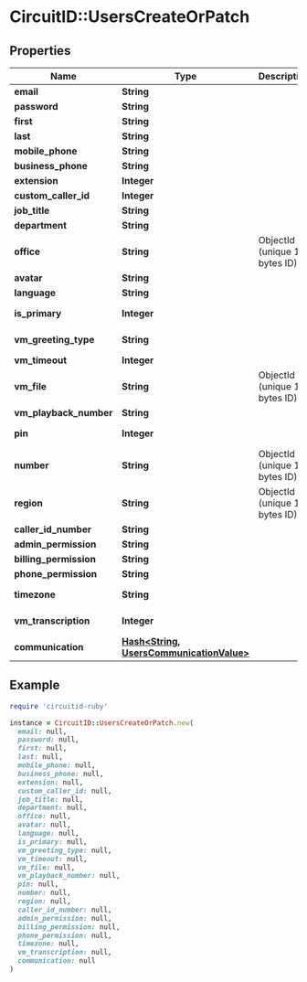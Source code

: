 # CircuitID::UsersCreateOrPatch

## Properties

| Name | Type | Description | Notes |
| ---- | ---- | ----------- | ----- |
| **email** | **String** |  |  |
| **password** | **String** |  |  |
| **first** | **String** |  |  |
| **last** | **String** |  |  |
| **mobile_phone** | **String** |  | [optional] |
| **business_phone** | **String** |  | [optional] |
| **extension** | **Integer** |  | [optional] |
| **custom_caller_id** | **Integer** |  | [optional] |
| **job_title** | **String** |  | [optional] |
| **department** | **String** |  | [optional] |
| **office** | **String** | ObjectId (unique 12 bytes ID) | [optional] |
| **avatar** | **String** |  | [optional] |
| **language** | **String** |  | [optional][default to &#39;en&#39;] |
| **is_primary** | **Integer** |  | [optional][default to IS_PRIMARY::N0] |
| **vm_greeting_type** | **String** |  | [optional][default to &#39;default&#39;] |
| **vm_timeout** | **Integer** |  | [optional][default to 20] |
| **vm_file** | **String** | ObjectId (unique 12 bytes ID) | [optional] |
| **vm_playback_number** | **String** |  | [optional] |
| **pin** | **Integer** |  | [optional][default to 1234] |
| **number** | **String** | ObjectId (unique 12 bytes ID) | [optional] |
| **region** | **String** | ObjectId (unique 12 bytes ID) | [optional] |
| **caller_id_number** | **String** |  | [optional] |
| **admin_permission** | **String** |  | [optional] |
| **billing_permission** | **String** |  | [optional] |
| **phone_permission** | **String** |  | [optional] |
| **timezone** | **String** |  | [default to &#39;America/New_York&#39;] |
| **vm_transcription** | **Integer** |  | [optional][default to VM_TRANSCRIPTION::N0] |
| **communication** | [**Hash&lt;String, UsersCommunicationValue&gt;**](UsersCommunicationValue.md) |  | [optional] |

## Example

```ruby
require 'circuitid-ruby'

instance = CircuitID::UsersCreateOrPatch.new(
  email: null,
  password: null,
  first: null,
  last: null,
  mobile_phone: null,
  business_phone: null,
  extension: null,
  custom_caller_id: null,
  job_title: null,
  department: null,
  office: null,
  avatar: null,
  language: null,
  is_primary: null,
  vm_greeting_type: null,
  vm_timeout: null,
  vm_file: null,
  vm_playback_number: null,
  pin: null,
  number: null,
  region: null,
  caller_id_number: null,
  admin_permission: null,
  billing_permission: null,
  phone_permission: null,
  timezone: null,
  vm_transcription: null,
  communication: null
)
```

